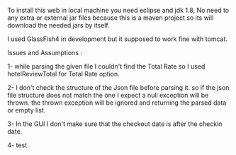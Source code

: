 To install this web in local machine you need eclipse and jdk 1.8, No need to any extra or external jar files because this is a maven project so its will download the needed jars by itself.

I used GlassFish4 in development but it supposed to work fine with tomcat.

Issues and Assumptions :

1- while parsing the given file I couldn't find the Total Rate so I used hotelReviewTotal for Total Rate option.

2- I don't check the structure of the Json file before parsing it. so if the json file structure does not match the one I expect a null exception will be thrown. the thrown exception will be ignored and returning the parsed data or empty list.

3- In the GUI I don't make sure that the checkout date is after the checkin date.

4- test